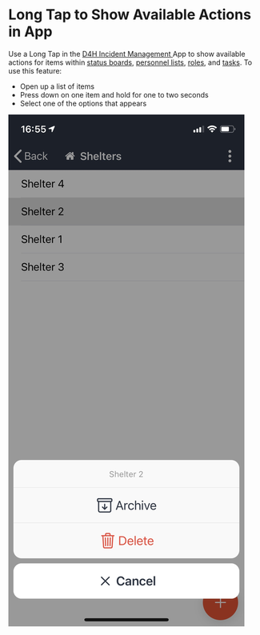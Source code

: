 # Long Tap to Show Available Actions in App

Use a Long Tap in the [D4H Incident Management ](../getting-started.md)App to show available actions for items within [status boards](../status-boards/), [personnel lists](../personnel/), [roles](../roles/), and [tasks](../task-boards/). To use this feature:

* Open up a list of items
* Press down on one item and hold for one to two seconds
* Select one of the options that appears

![](../../.gitbook/assets/image3.jpg)





